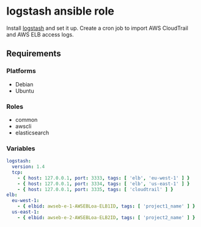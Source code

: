 logstash ansible role
=====================

Install [logstash]() and set it up. Create a cron job to import AWS CloudTrail and AWS ELB access logs.

Requirements
------------

### Platforms

- Debian
- Ubuntu

### Roles

- common
- awscli
- elasticsearch

### Variables

```yaml
logstash:
  version: 1.4
  tcp:
    - { host: 127.0.0.1, port: 3333, tags: [ 'elb', 'eu-west-1' ] }
    - { host: 127.0.0.1, port: 3334, tags: [ 'elb', 'us-east-1' ] }
    - { host: 127.0.0.1, port: 3335, tags: [ 'cloudtrail' ] }
elb:
  eu-west-1:
    - { elbid: awseb-e-1-AWSEBLoa-ELB1ID, tags: [ 'project1_name' ] }
  us-east-1:
    - { elbid: awseb-e-2-AWSEBLoa-ELB2ID, tags: [ 'project2_name' ] }
```